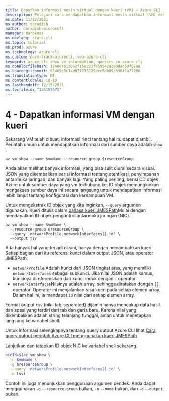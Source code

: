 ```yaml
---
title: Dapatkan informasi mesin virtual dengan kueri (VM) – Azure CLI | Microsoft Docs
description: Pelajari cara mendapatkan informasi mesin virtual (VM) dengan kueri Azure CLI.
ms.date: 11/12/2021
ms.author: dbradish
author: dbradish-microsoft
manager: barbkess
ms.devlang: azure-cli
ms.topic: tutorial
ms.prod: azure
ms.technology: azure-cli
ms.custom: devx-track-azurecli, seo-azure-cli
keywords: azure cli show vm information, queries in azure cli
ms.openlocfilehash: 18a0e46136a2f15e221fe59542ac09dad59f07ae
ms.sourcegitcommit: 62469e9c1ad07f215129ece5db89c530f1a77968
ms.translationtype: MT
ms.contentlocale: id-ID
ms.lasthandoff: 12/15/2021
ms.locfileid: "135157672"
---
```

# <a name="4---get-vm-information-with-queries"></a>4 - Dapatkan informasi VM dengan kueri

Sekarang VM telah dibuat, informasi rinci tentang hal itu dapat diambil. Perintah umum untuk mendapatkan informasi dari sumber daya adalah `show` .

```azurecli-interactive
az vm show --name $vmName --resource-group $resourceGroup
```

Anda akan melihat banyak informasi, yang bisa sulit diurai secara visual. JSON yang dikembalikan berisi informasi tentang otentikasi, penyimpanan antarmuka jaringan, dan banyak lagi. Yang paling penting, berisi CD objek Azure untuk sumber daya yang vm terhubung ke. ID objek memungkinkan mengakses sumber daya ini secara langsung untuk mendapatkan informasi lebih lanjut tentang konfigurasi dan kemampuan VM.

Untuk mengekstrak ID objek yang kita inginkan, `--query` argumen digunakan. Kueri ditulis dalam [bahasa kueri JMESPath](http://jmespath.org)Mulai dengan mendapatkan ID objek pengontrol antarmuka jaringan (NIC).

```azurecli-interactive
az vm show --name $vmName \
  --resource-group $resourceGroup \
  --query 'networkProfile.networkInterfaces[].id' \
  --output tsv
```

Ada banyak hal yang terjadi di sini, hanya dengan menambahkan kueri. Setiap bagian dari itu referensi kunci dalam output JSON, atau operator JMESPath.

* `networkProfile` Adalah kunci dari JSON tingkat atas, yang memiliki `networkInterfaces` sebagai subkunci. Jika nilai JSON adalah kamus, kuncinya direferensikan dari kunci induk dengan `.` operator.
* `networkInterfaces`Nilainya adalah array, sehingga diratakan dengan `[]` operator. Operator ini menjalankan sisa kueri pada setiap elemen array. Dalam hal ini, ia mendapat `id` nilai dari setiap elemen array.

Format output `tsv` (nilai tab-separated) dijamin hanya mencakup data hasil dan spasi yang terdiri dari tab dan garis baru.
Karena nilai yang dikembalikan adalah string telanjang tunggal, aman untuk menetapkan langsung ke variabel shell.

Untuk informasi selengkapnya tentang query output Azure CLI lihat [Cara query output perintah Azure CLI menggunakan kueri JMESPath](query-azure-cli.md)

Lanjutkan dan tetapkan ID objek NIC ke variabel shell sekarang.

```bash
nicId=$(az vm show \
  -n $vmName \
  -g $resourceGroup \
  --query 'networkProfile.networkInterfaces[].id' \
  -o tsv)
```

Contoh ini juga menunjukkan penggunaan argumen pendek. Anda dapat menggunakan `-g` `--resource-group` bukan, `-n` `--name` bukan, dan `-o` `--output` bukan.
